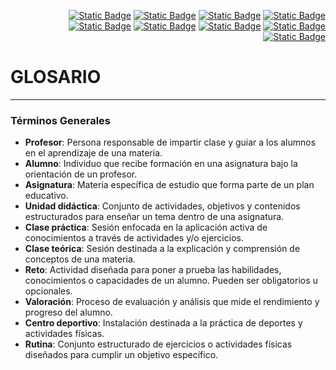 <div align=right>

[![Static Badge](https://img.shields.io/badge/Inicio-e54d4c?style=flat-square&logo=kasasmart&logoColor=FFFFFF)](/README.md) [![Static Badge](https://img.shields.io/badge/Glosario-e54d4c?style=flat-square&logo=gitbook&logoColor=FFFFFF)](Documentos/Glosario/Glosario.md) [![Static Badge](https://img.shields.io/badge/Modelo%20del%20Dominio-e54d4c?style=flat-square&logo=stackshare&logoColor=FFFFFF)](/MdD/README.md) [![Static Badge](https://img.shields.io/badge/Actores-e54d4c?style=flat-square&logo=stackshare&logoColor=FFFFFF)](/Documentos/Actores/Actores.md) [![Static Badge](https://img.shields.io/badge/Casos%20de%20Uso-e54d4c?style=flat-square&logo=stackshare&logoColor=FFFFFF)](/Documentos/CasosUso/README.md) [![Static Badge](https://img.shields.io/badge/Diagramas%20de%20Contexto-e54d4c?style=flat-square&logo=stackshare&logoColor=FFFFFF)](/Documentos/DiagramasDeContexto/README.md) [![Static Badge](https://img.shields.io/badge/CdU%20Detallados-e54d4c?style=flat-square&logo=stackshare&logoColor=FFFFFF)](/Documentos/DetallarCasosDeUso/README.md) [![Static Badge](https://img.shields.io/badge/Prototipado-e54d4c?style=flat-square&logo=stackshare&logoColor=FFFFFF)](/Documentos/MockUp/PrototipoCdU.md) [![Static Badge](https://img.shields.io/badge/Mockup-e54d4c?style=flat-square&logo=quicklook&logoColor=FFFFFF)](Documentos/MockUp/Mockup.pdf) 

</div>

# **GLOSARIO**  

---

### **Términos Generales**
- **Profesor**: Persona responsable de impartir clase y guiar a los alumnos en el aprendizaje de una materia.  
- **Alumno**: Individuo que recibe formación en una asignatura bajo la orientación de un profesor.  
- **Asignatura**: Materia específica de estudio que forma parte de un plan educativo.  
- **Unidad didáctica**: Conjunto de actividades, objetivos y contenidos estructurados para enseñar un tema dentro de una asignatura.  
- **Clase práctica**: Sesión enfocada en la aplicación activa de conocimientos a través de actividades y/o ejercicios.  
- **Clase teórica**: Sesión destinada a la explicación y comprensión de conceptos de una materia.  
- **Reto**: Actividad diseñada para poner a prueba las habilidades, conocimientos o capacidades de un alumno. Pueden ser obligatorios u opcionales.  
- **Valoración**: Proceso de evaluación y análisis que mide el rendimiento y progreso del alumno.  
- **Centro deportivo**: Instalación destinada a la práctica de deportes y actividades físicas.  
- **Rutina**: Conjunto estructurado de ejercicios o actividades físicas diseñados para cumplir un objetivo específico.  

